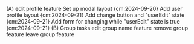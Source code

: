 (A) edit profile feature
  Set up modal layout {cm:2024-09-20}
  Add user profile layout {cm:2024-09-21}
  Add change button and "userEdit" state {cm:2024-09-21}
  Add form for changing while "userEdit" state is true {cm:2024-09-21}
(B) Group tasks
  edit group name feature
  remove group feature
  leave group feature
